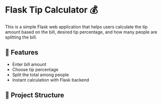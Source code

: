 # Flask Tip Calculator 💰

This is a simple Flask web application that helps users calculate the tip amount based on the bill, desired tip percentage, and how many people are splitting the bill.

## 🚀 Features
- Enter bill amount
- Choose tip percentage
- Split the total among people
- Instant calculation with Flask backend

## 📁 Project Structure
